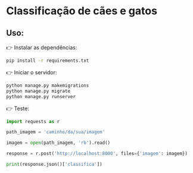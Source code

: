 # Classificação de cães e gatos

## Uso:

:point_right: Instalar as dependências:
```sh
pip install -r requirements.txt
```

:point_right: Iniciar o servidor:
```sh
python manage.py makemigrations
python manage.py migrate
python manage.py runserver
```

:point_right: Teste:
```python
import requests as r

path_imagem = 'caminho/da/sua/imagem'

imagem = open(path_imagem, 'rb').read()

response = r.post('http://localhost:8000', files={'imagem': imagem})

print(response.json()['classifica'])
```
